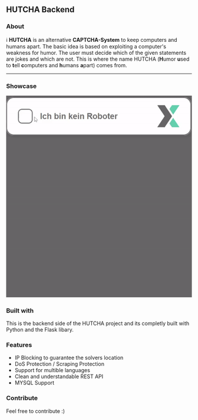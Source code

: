 ## HUTCHA Backend

### About
ℹ️ **HUTCHA** is an alternative **CAPTCHA-System** to keep computers and humans apart. The basic idea is based on exploiting a computer's weakness for humor. The user must decide which of the given statements are jokes and which are not. This is where the name HUTCHA (**H**umor **u**sed to **t**ell **c**omputers and **h**umans **a**part) comes from.

---

### Showcase
![Demo](https://github.com/DevOFVictory/hutcha-backend/blob/master/demo.gif?raw=true)


### Built with
This is the backend side of the HUTCHA project and its completly built with Python and the Flask libary.

### Features
- IP Blocking to guarantee the solvers location
- DoS Protection / Scraping Protection
- Support for multible languages
- Clean and understandable REST API
- MYSQL Support

### Contribute
Feel free to contribute :)